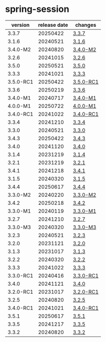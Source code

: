 # spring-session	


|version|release date|changes|
|---|---|---|
|3.3.7|20250422|[3.3.7](./3.3.7-20250422.md)|
|3.1.6|20240521|[3.1.6](./3.1.6-20240521.md)|
|3.4.0-M2|20240820|[3.4.0-M2](./3.4.0-M2-20240820.md)|
|3.2.6|20241015|[3.2.6](./3.2.6-20241015.md)|
|3.5.0|20250521|[3.5.0](./3.5.0-20250521.md)|
|3.3.3|20241021|[3.3.3](./3.3.3-20241021.md)|
|3.5.0-RC1|20250422|[3.5.0-RC1](./3.5.0-RC1-20250422.md)|
|3.3.6|20250219|[3.3.6](./3.3.6-20250219.md)|
|3.4.0-M1|20240717|[3.4.0-M1](./3.4.0-M1-20240717.md)|
|4.0.0-M1|20250722|[4.0.0-M1](./4.0.0-M1-20250722.md)|
|3.4.0-RC1|20241022|[3.4.0-RC1](./3.4.0-RC1-20241022.md)|
|3.3.4|20241210|[3.3.4](./3.3.4-20241210.md)|
|3.3.0|20240521|[3.3.0](./3.3.0-20240521.md)|
|3.4.3|20250422|[3.4.3](./3.4.3-20250422.md)|
|3.4.0|20241120|[3.4.0](./3.4.0-20241120.md)|
|3.1.4|20231219|[3.1.4](./3.1.4-20231219.md)|
|3.2.1|20231219|[3.2.1](./3.2.1-20231219.md)|
|3.4.1|20241218|[3.4.1](./3.4.1-20241218.md)|
|3.1.5|20240320|[3.1.5](./3.1.5-20240320.md)|
|3.4.4|20250617|[3.4.4](./3.4.4-20250617.md)|
|3.3.0-M2|20240220|[3.3.0-M2](./3.3.0-M2-20240220.md)|
|3.4.2|20250218|[3.4.2](./3.4.2-20250218.md)|
|3.3.0-M1|20240119|[3.3.0-M1](./3.3.0-M1-20240119.md)|
|3.2.7|20241210|[3.2.7](./3.2.7-20241210.md)|
|3.3.0-M3|20240320|[3.3.0-M3](./3.3.0-M3-20240320.md)|
|3.2.3|20240521|[3.2.3](./3.2.3-20240521.md)|
|3.2.0|20231121|[3.2.0](./3.2.0-20231121.md)|
|3.1.3|20231017|[3.1.3](./3.1.3-20231017.md)|
|3.2.2|20240320|[3.2.2](./3.2.2-20240320.md)|
|3.3.3|20241022|[3.3.3](./3.3.3-20241022.md)|
|3.3.0-RC1|20240416|[3.3.0-RC1](./3.3.0-RC1-20240416.md)|
|3.4.0|20241121|[3.4.0](./3.4.0-20241121.md)|
|3.2.0-RC1|20231017|[3.2.0-RC1](./3.2.0-RC1-20231017.md)|
|3.2.5|20240820|[3.2.5](./3.2.5-20240820.md)|
|3.4.0-RC1|20241021|[3.4.0-RC1](./3.4.0-RC1-20241021.md)|
|3.5.1|20250617|[3.5.1](./3.5.1-20250617.md)|
|3.3.5|20241217|[3.3.5](./3.3.5-20241217.md)|
|3.3.2|20240820|[3.3.2](./3.3.2-20240820.md)|
